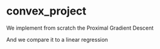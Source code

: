 # convex_project

We implement from scratch the Proximal Gradient Descent

And we compare it to a linear regression
